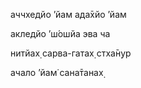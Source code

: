 аччхедйо ’йам ада̄хйо ’йам

акледйо ’ш́ошйа эва ча

нитйах̣ сарва-гатах̣ стха̄н̣ур

ачало ’йам̇ сана̄танах̣